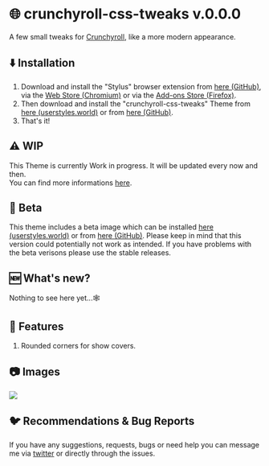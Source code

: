 # 🌐 crunchyroll-css-tweaks v.0.0.0
A few small tweaks for [Crunchyroll](https://crunchyroll.com/), like a more modern appearance.

## ⬇️ Installation
1. Download and install the "Stylus" browser extension from [here (GitHub)](https://github.com/openstyles/stylus), via the [Web Store (Chromium)](https://chrome.google.com/webstore/detail/stylus/clngdbkpkpeebahjckkjfobafhncgmne?) or via the [Add-ons Store (Firefox)](https://addons.mozilla.org/de/firefox/addon/styl-us/).
2. Then download and install the "crunchyroll-css-tweaks" Theme from [here (userstyles.world)](https://userstyles.world/style/9934/crunchyroll-css-tweaks) or from [here (GitHub)](https://raw.githubusercontent.com/css-tweaks/crunchyroll-css-tweaks/main/crunchyroll-tweaks.user.css).
3. That's it!

## ⚠️ WIP
This Theme is currently Work in progress. It will be updated every now and then. <br>
You can find more informations [here](https://github.com/orgs/css-tweaks/projects/4).

## 🐞 Beta
This theme includes a beta image which can be installed [here (userstyles.world)](https://userstyles.world/style/9919/crunchyroll-css-tweaks-beta) or from [here (GitHub)](https://raw.githubusercontent.com/css-tweaks/crunchyroll-css-tweaks/main/beta-version/crunchyroll-tweaks-beta.user.css). Please keep in mind that this version could potentially not work as intended. If you have problems with the beta verisons please use the stable releases.

## 🆕 What's new?
Nothing to see here yet...🕸️

## 🌟 Features
1. Rounded corners for show covers.

## 📷 Images
<img src="https://i.imgur.com/ZhMtEMt.png"/>

## 🐦 Recommendations & Bug Reports
If you have any suggestions, requests, bugs or need help you can message me via [twitter](https://twitter.com/Matewoo_) or directly through the issues.
